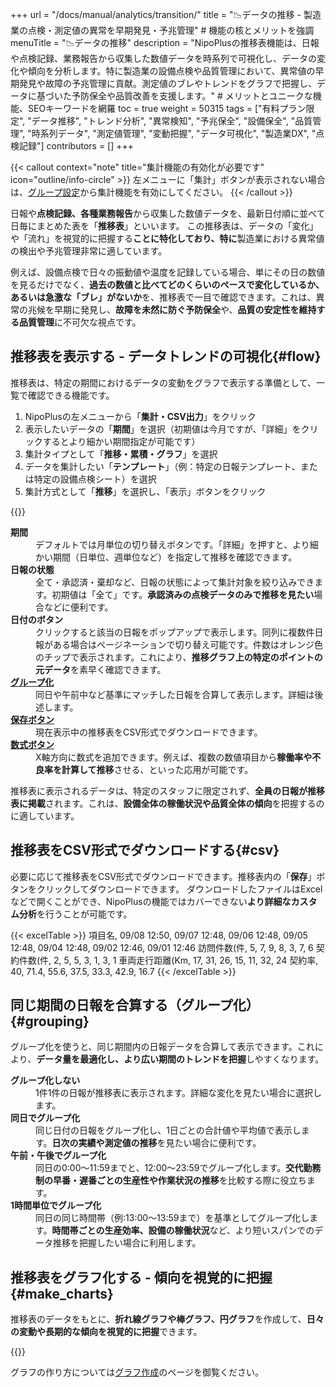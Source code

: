 +++
url = "/docs/manual/analytics/transition/"
title = "📉データの推移 - 製造業の点検・測定値の異常を早期発見・予兆管理" # 機能の核とメリットを強調
menuTitle = "📉データの推移"
description = "NipoPlusの推移表機能は、日報や点検記録、業務報告から収集した数値データを時系列で可視化し、データの変化や傾向を分析します。特に製造業の設備点検や品質管理において、異常値の早期発見や故障の予兆管理に貢献。測定値のブレやトレンドをグラフで把握し、データに基づいた予防保全や品質改善を支援します。" # メリットとユニークな機能、SEOキーワードを網羅
toc = true
weight = 50315
tags = ["有料プラン限定", "データ推移", "トレンド分析", "異常検知", "予兆保全", "設備保全", "品質管理", "時系列データ", "測定値管理", "変動把握", "データ可視化", "製造業DX", "点検記録"]
contributors = []
+++

{{< callout context="note" title="集計機能の有効化が必要です" icon="outline/info-circle" >}}
左メニューに「集計」ボタンが表示されない場合は、[グループ設定](/docs/setup/setting-group/#optionalFunction)から集計機能を有効にしてください。
{{< /callout >}}

日報や<strong>点検記録、各種業務報告</strong>から収集した数値データを、最新日付順に並べて日毎にまとめた表を「<strong>推移表</strong>」といいます。
この推移表は、データの「変化」や「流れ」を視覚的に把握する**ことに特化しており、特に**製造業における異常値の検出や予兆管理非常に適しています。

例えば、設備点検で日々の振動値や温度を記録している場合、単にその日の数値を見るだけでなく、**過去の数値と比べてどのくらいのペースで変化しているか、あるいは急激な「ブレ」がないか**を、推移表で一目で確認できます。これは、異常の兆候を早期に発見し、**故障を未然に防ぐ予防保全**や、**品質の安定性を維持する品質管理**に不可欠な視点です。

## 推移表を表示する - データトレンドの可視化{#flow}

推移表は、特定の期間におけるデータの変動をグラフで表示する準備として、一覧で確認できる機能です。

1.  NipoPlusの左メニューから「<strong>集計・CSV出力</strong>」をクリック
2.  表示したいデータの「<strong>期間</strong>」を選択（初期値は今月ですが、「詳細」をクリックするとより細かい期間指定が可能です）
3.  集計タイプとして「<strong>推移・累積・グラフ</strong>」を選択
4.  データを集計したい「<strong>テンプレート</strong>」（例：特定の日報テンプレート、または特定の設備点検シート）を選択
5.  集計方式として「<strong>推移</strong>」を選択し、「表示」ボタンをクリック

{{<iTablet filename="img/flow" msg="推移表は、生産数の日々の変動、設備点検の測定値の推移、品質管理における不良率の傾向など、データの流れや異常な値を見つけるのに適しています" alice="pc">}}

<dl class="basic">
<dt><strong>期間</strong></dt>
<dd>デフォルトでは月単位の切り替えボタンです。「詳細」を押すと、より細かい期間（日単位、週単位など）を指定して推移を確認できます。</dd>
<dt><strong>日報の状態</strong></dt>
<dd>全て・承認済・棄却など、日報の状態によって集計対象を絞り込みできます。初期値は「全て」です。<strong>承認済みの点検データのみで推移を見たい</strong>場合などに便利です。</dd>
<dt><strong>日付のボタン</strong></dt>
<dd>クリックすると該当の日報をポップアップで表示します。同列に複数件日報がある場合はページネーションで切り替え可能です。件数はオレンジ色のチップで表示されます。これにより、<strong>推移グラフ上の特定のポイントの元データ</strong>を素早く確認できます。</dd>
<dt><a href="#grouping"><strong>グループ化</strong></a></dt>
<dd>同日や午前中など基準にマッチした日報を合算して表示します。詳細は後述します。</dd>
<dt><a href="#csv"><strong>保存ボタン</strong></a></dt>
<dd>現在表示中の推移表をCSV形式でダウンロードできます。</dd>
<dt><a href="#formula"><strong>数式ボタン</strong></a></dt>
<dd>X軸方向に数式を追加できます。例えば、複数の数値項目から<strong>稼働率や不良率を計算して推移</strong>させる、といった応用が可能です。</dd>
</dl>

推移表に表示されるデータは、特定のスタッフに限定されず、**全員の日報が推移表に掲載**されます。これは、<strong>設備全体の稼働状況や品質全体の傾向</strong>を把握するのに適しています。

## 推移表をCSV形式でダウンロードする{#csv}

必要に応じて推移表をCSV形式でダウンロードできます。推移表内の「<strong>保存</strong>」ボタンをクリックしてダウンロードできます。
ダウンロードしたファイルはExcelなどで開くことができ、NipoPlusの機能ではカバーできない**より詳細なカスタム分析**を行うことが可能です。

{{< excelTable >}}
項目名, 09/08 12:50, 09/07 12:48, 09/06 12:48, 09/05 12:48, 09/04 12:48, 09/02 12:46, 09/01 12:46
訪問件数(件, 5, 7, 9, 8, 3, 7, 6
契約件数(件, 2, 5, 5, 3, 1, 3, 1
車両走行距離(Km, 17, 31, 26, 15, 11, 32, 24
契約率, 40, 71.4, 55.6, 37.5, 33.3, 42.9, 16.7
{{< /excelTable >}}

## 同じ期間の日報を合算する（グループ化）{#grouping}

グループ化を使うと、同じ期間内の日報データを合算して表示できます。これにより、**データ量を最適化し、より広い期間のトレンドを把握**しやすくなります。

<dl class="basic">
<dt><strong>グループ化しない</strong></dt>
<dd>1件1件の日報が推移表に表示されます。詳細な変化を見たい場合に選択します。</dd>
<dt><strong>同日でグループ化</strong></dt>
<dd>同じ日付の日報をグループ化し、1日ごとの合計値や平均値で表示します。<strong>日次の実績や測定値の推移</strong>を見たい場合に便利です。</dd>
<dt><strong>午前・午後でグループ化</strong></dt>
<dd>同日の0:00〜11:59までと、12:00〜23:59でグループ化します。<strong>交代勤務制の早番・遅番ごとの生産性や作業状況の推移</strong>を比較する際に役立ちます。</dd>
<dt><strong>1時間単位でグループ化</strong></dt>
<dd>同日の同じ時間帯（例:13:00〜13:59まで）を基準としてグループ化します。<strong>時間帯ごとの生産効率、設備の稼働状況</strong>など、より短いスパンでのデータ推移を把握したい場合に利用します。</dd>
</dl>

## 推移表をグラフ化する - 傾向を視覚的に把握{#make_charts}

推移表のデータをもとに、<strong>折れ線グラフや棒グラフ、円グラフ</strong>を作成して、<strong>日々の変動や長期的な傾向を視覚的に把握</strong>できます。

{{<iTablet filename="img/linecharts" msg="グラフ化すれば、製品の不良率が上昇傾向にある、設備の振動値が安定している、といったデータの傾向がすぐに分かります。異常の早期発見に役立ちます" alice="ok">}}

グラフの作り方については[グラフ作成](/docs/manual/analytics/chart/)のページを御覧ください。

